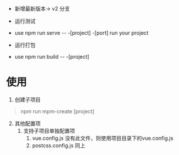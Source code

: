  * 新增最新版本-> v2 分支
 
 * 运行测试
 * use npm run serve -- -[project] -[port] run your project
 
 * 运行打包
 * use npm run build -- -[project]

 # 使用
 
 1. 创建子项目
 >	npm run mpm-create [project] 
 
 2. 其他配置项
	1. 支持子项目单独配置项
		1. vue.config.js 没有此文件，则使用项目目录下的vue.config.js
		2. postcss.config.js 同上
